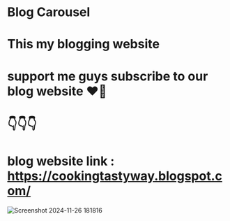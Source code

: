 # Blog Carousel

# This my blogging website 

# support me guys subscribe to our blog website ❤️🤩

# 👇👇👇

# blog website link : https://cookingtastyway.blogspot.com/


![Screenshot 2024-11-26 181816](https://github.com/user-attachments/assets/ed15f206-1cee-4f55-83ed-dfd76be642b6)
